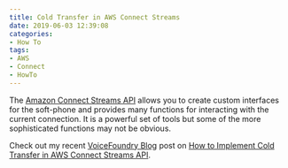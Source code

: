 ```yaml
---
title: Cold Transfer in AWS Connect Streams
date: 2019-06-03 12:39:08
categories:
- How To
tags:
- AWS
- Connect
- HowTo
---
```


The [Amazon Connect Streams API](https://github.com/aws/amazon-connect-streams) allows you to create custom interfaces for the soft-phone and provides many functions for interacting with the current connection. It is a powerful set of tools but some of the more sophisticated functions may not be obvious.

<!-- more -->

Check out my recent [VoiceFoundry Blog](https://voicefoundry.com/blog) post on [How to Implement Cold Transfer in AWS Connect Streams API](https://voicefoundry.com/aws_connect_streams_api). 